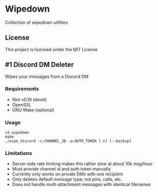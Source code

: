 # Wipedown
Collection of wipedown utilities

## License
This project is licensed under the MIT License

## #1 Discord DM Deleter
Wipes your messages from a Discord DM

### Requirements
- Nim v0.19 (devel)
- OpenSSL
- GNU Make (optional)

### Usage
```
cd wipedown
make
./wipe_discord -c:CHANNEL_ID -a:AUTH_TOKEN [-n] [--backup]
```

### Limitations
- Server-side rate limiting makes this rather slow at about 10k msg/hour
- Must provide channel id and auth token manually
- Currently only works on private DMs with one recipient
- Only deletes default message type; not pins, calls, etc.
- Does not handle multi-attachment messages with identical filenames
